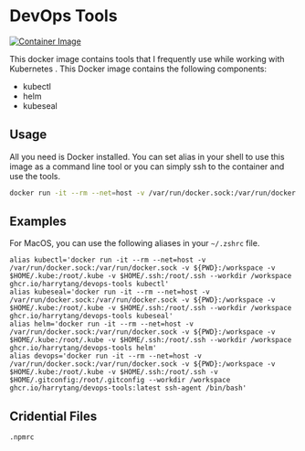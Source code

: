 # DevOps Tools

[![Container Image](https://github.com/harrytang/devops-tools/actions/workflows/build.yml/badge.svg)](https://github.com/harrytang/devops-tools/actions/workflows/build.yml)

This docker image contains tools that I frequently use while working with Kubernetes .
This Docker image contains the following components:

- kubectl
- helm
- kubeseal

## Usage

All you need is Docker installed. You can set alias in your shell to use this image as a command line tool or you can simply ssh to the container and use the tools.

```bash
docker run -it --rm --net=host -v /var/run/docker.sock:/var/run/docker.sock -v ${PWD}:/workspace -v $HOME/.kube:/root/.kube -v $HOME/.ssh:/root/.ssh --workdir /workspace ghcr.io/harrytang/devops-tools:latest ssh-agent /bin/bash
```

## Examples

For MacOS, you can use the following aliases in your `~/.zshrc` file.

```.zshrc
alias kubectl='docker run -it --rm --net=host -v /var/run/docker.sock:/var/run/docker.sock -v ${PWD}:/workspace -v $HOME/.kube:/root/.kube -v $HOME/.ssh:/root/.ssh --workdir /workspace ghcr.io/harrytang/devops-tools kubectl'
alias kubeseal='docker run -it --rm --net=host -v /var/run/docker.sock:/var/run/docker.sock -v ${PWD}:/workspace -v $HOME/.kube:/root/.kube -v $HOME/.ssh:/root/.ssh --workdir /workspace ghcr.io/harrytang/devops-tools kubeseal'
alias helm='docker run -it --rm --net=host -v /var/run/docker.sock:/var/run/docker.sock -v ${PWD}:/workspace -v $HOME/.kube:/root/.kube -v $HOME/.ssh:/root/.ssh --workdir /workspace ghcr.io/harrytang/devops-tools helm'
alias devops='docker run -it --rm --net=host -v /var/run/docker.sock:/var/run/docker.sock -v ${PWD}:/workspace -v $HOME/.kube:/root/.kube -v $HOME/.ssh:/root/.ssh -v $HOME/.gitconfig:/root/.gitconfig --workdir /workspace ghcr.io/harrytang/devops-tools:latest ssh-agent /bin/bash'
```

## Cridential Files

```bash
.npmrc
```
